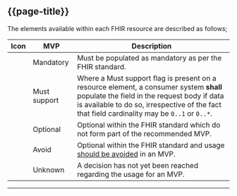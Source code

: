 ## {{page-title}}

The elements available within each FHIR resource are described as follows;

<table data-responsive>
	<thead>
		<tr>
			<th data-no-sort>Icon</th>
			<th>MVP</th>
			<th>Description</th>
		</tr>
	</thead>
	<tbody>
		<!-- Mandatory -->
		<tr>
			<td><span class="mro-circle mandatory"></td>
			<td>Mandatory</td>
			<td>Must be populated as mandatory as per the FHIR standard.</td>
		</tr>
		<!-- Must-support -->
		<tr>
			<td><span class="mro-circle required"></td>
			<td>Must support</td>
			<td>Where a Must support flag is present on a resource element, a consumer system <strong>shall</strong> populate the field in the request body if data is available to do so, irrespective of the fact that field cardinality may be <code>0..1</code> or <code>0..*</code>.</td>
		</tr>
		<!-- Optional -->
		<tr>
			<td><span class="mro-circle optional"></td>
			<td>Optional</td>
			<td>Optional within the FHIR standard which do not form part of the recommended MVP.</td>
		</tr>
		<!-- Avoid -->
		<tr>
			<td><span class="mro-circle avoid"></td>
			<td>Avoid</td>
			<td>Optional within the FHIR standard and usage <u>should be avoided</u> in an MVP.</td>
		</tr>
		<!--Unknown -->
		<tr>
			<td><span class="mro-circle unknown"></td>
			<td>Unknown</td>
			<td>A decision has not yet been reached regarding the usage for an MVP.</td>
		</tr>
	</tbody>
</table>

---
